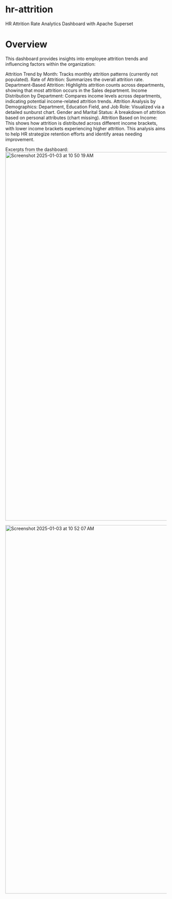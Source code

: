 # hr-attrition
HR Attrition Rate Analytics Dashboard with Apache Superset

# Overview
This dashboard provides insights into employee attrition trends and influencing factors within the organization:

Attrition Trend by Month: Tracks monthly attrition patterns (currently not populated).
Rate of Attrition: Summarizes the overall attrition rate.
Department-Based Attrition: Highlights attrition counts across departments, showing that most attrition occurs in the Sales department.
Income Distribution by Department: Compares income levels across departments, indicating potential income-related attrition trends.
Attrition Analysis by Demographics: Department, Education Field, and Job Role: Visualized via a detailed sunburst chart.
Gender and Marital Status: A breakdown of attrition based on personal attributes (chart missing).
Attrition Based on Income: This shows how attrition is distributed across different income brackets, with lower income brackets experiencing higher attrition.
This analysis aims to help HR strategize retention efforts and identify areas needing improvement.

Excerpts from the dashboard:
<img width="1149" alt="Screenshot 2025-01-03 at 10 50 19 AM" src="https://github.com/user-attachments/assets/ce9e7c7a-e847-4cff-bfa3-db62b5c87a95" />

<img width="1149" alt="Screenshot 2025-01-03 at 10 52 07 AM" src="https://github.com/user-attachments/assets/e2a585a7-02b7-4b52-8805-13bb16d9c7ea" />
